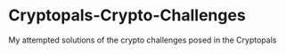 # Cryptopals-Crypto-Challenges
My attempted solutions of the crypto challenges posed in the Cryptopals
